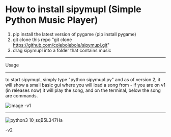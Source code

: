 # How to install sipymupl (Simple Python Music Player)
1. pip install the latest version of pygame (pip install pygame)
2. git clone this repo "git clone https://github.com/colebolebole/sipymupl.git"
3. drag sipymupl into a folder that contains music
---

Usage

---
to start sipymupl, simply type "python sipymupl.py" and as of version 2, it will show a small basic gui where you will load a song from - 
if you are on v1 (in releases now) it will play the song, and on the terminal, below the song are commands.



![image](https://user-images.githubusercontent.com/88512222/230267164-324a826c-a358-4fa8-af40-1423a7860c1f.png)
-v1

---

![python3 10_sqB5L347Ha](https://user-images.githubusercontent.com/88512222/230266736-ba65315c-024e-4610-8774-83396bbbcb52.png)

-v2
